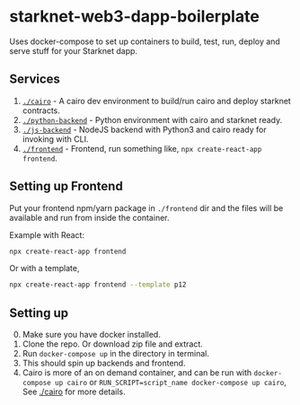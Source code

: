# starknet-web3-dapp-boilerplate

Uses docker-compose to set up containers to build, test, run, deploy and serve stuff for your Starknet dapp.

## Services

1. [`./cairo`](cairo) - A cairo dev environment to build/run cairo and deploy starknet contracts.
2. [`./python-backend`](python-backend) - Python environment with cairo and starknet ready.
3. [`./js-backend`](js-backend) - NodeJS backend with Python3 and cairo ready for invoking with CLI.
4. [`./frontend`](frontend) - Frontend, run something like, `npx create-react-app frontend`.

## Setting up Frontend

Put your frontend npm/yarn package in `./frontend` dir and the files will be available and run from inside the container.

Example with React:

```bash
npx create-react-app frontend
```

Or with a template,

```bash
npx create-react-app frontend --template p12
```

## Setting up

0. Make sure you have docker installed.
1. Clone the repo. Or download zip file and extract.
2. Run `docker-compose up` in the directory in terminal.
3. This should spin up backends and frontend.
4. Cairo is more of an on demand container, and can be run with `docker-compose up cairo` or `RUN_SCRIPT=script_name docker-compose up cairo`, See [./cairo](cairo) for more details.
